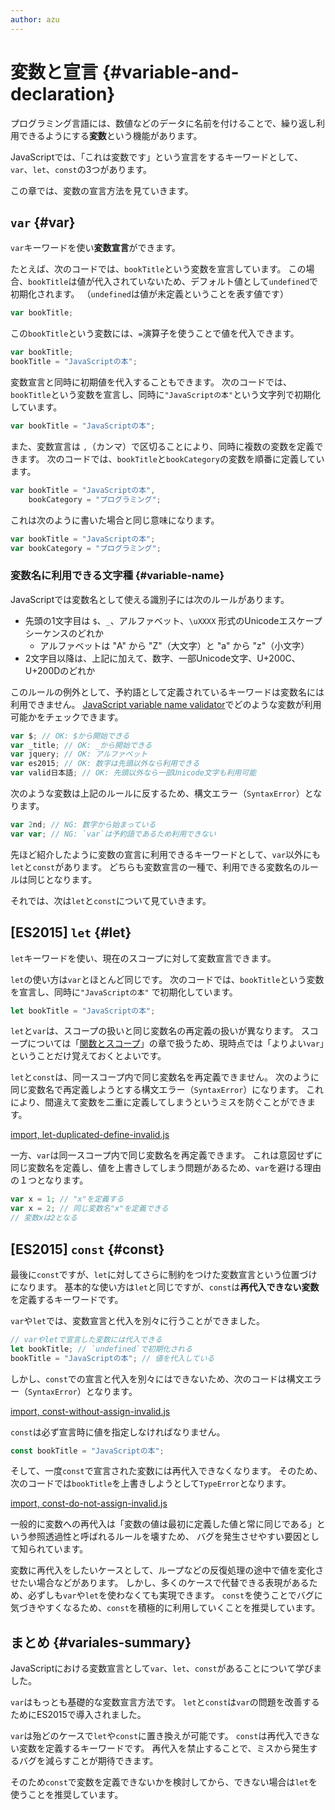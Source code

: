 ```yaml
---
author: azu
---
```


<!-- textlint-disable eslint -->

# 変数と宣言 {#variable-and-declaration}

プログラミング言語には、数値などのデータに名前を付けることで、繰り返し利用できるようにする**変数**という機能があります。

JavaScriptでは、「これは変数です」という宣言をするキーワードとして、
`var`、`let`、`const`の3つがあります。

この章では、変数の宣言方法を見ていきます。

## `var` {#var}

`var`キーワードを使い**変数宣言**ができます。

<!-- 変数名はキャメルケース、日本語はそのまま使える ということを示したい -->

たとえば、次のコードでは、`bookTitle`という変数を宣言しています。
この場合、`bookTitle`は値が代入されていないため、デフォルト値として`undefined`で初期化されます。
（`undefined`は値が未定義ということを表す値です）

```js
var bookTitle;
```

この`bookTitle`という変数には、`=`演算子を使うことで値を代入できます。

```js
var bookTitle;
bookTitle = "JavaScriptの本";
```

変数宣言と同時に初期値を代入することもできます。
次のコードでは、`bookTitle`という変数を宣言し、同時に`"JavaScriptの本"`という文字列で初期化しています。

```js
var bookTitle = "JavaScriptの本";
```

また、変数宣言は `,`（カンマ）で区切ることにより、同時に複数の変数を定義できます。
次のコードでは、`bookTitle`と`bookCategory`の変数を順番に定義しています。

```js
var bookTitle = "JavaScriptの本",
    bookCategory = "プログラミング";
```

これは次のように書いた場合と同じ意味になります。

```js
var bookTitle = "JavaScriptの本";
var bookCategory = "プログラミング";
```

### 変数名に利用できる文字種 {#variable-name}

JavaScriptでは変数名として使える識別子には次のルールがあります。

- 先頭の1文字目は `$`、`_`、アルファベット、`\uXXXX` 形式のUnicodeエスケープシーケンスのどれか
    - アルファベットは "A" から "Z"（大文字）と "a" から "z"（小文字）
- 2文字目以降は、上記に加えて、数字、一部Unicode文字、U+200C、U+200Dのどれか

このルールの例外として、予約語として定義されているキーワードは変数名には利用できません。
[JavaScript variable name validator][]でどのような変数が利用可能かをチェックできます。

```js
var $; // OK: $から開始できる
var _title; // OK: _から開始できる
var jquery; // OK: アルファベット
var es2015; // OK: 数字は先頭以外なら利用できる
var valid日本語; // OK: 先頭以外なら一部Unicode文字も利用可能
```

次のような変数は上記のルールに反するため、構文エラー（`SyntaxError`）となります。

<!-- doctest:disable -->
```js
var 2nd; // NG: 数字から始まっている
var var; // NG: `var`は予約語であるため利用できない
```

先ほど紹介したように変数の宣言に利用できるキーワードとして、`var`以外にも`let`と`const`があります。
どちらも変数宣言の一種で、利用できる変数名のルールは同じとなります。

それでは、次は`let`と`const`について見ていきます。

## [ES2015] `let` {#let}

`let`キーワードを使い、現在のスコープに対して変数宣言できます。

`let`の使い方は`var`とほとんど同じです。
次のコードでは、`bookTitle`という変数を宣言し、同時に`"JavaScriptの本"` で初期化しています。

```js
let bookTitle = "JavaScriptの本";
```

`let`と`var`は、スコープの扱いと同じ変数名の再定義の扱いが異なります。
スコープについては「[関数とスコープ][]」の章で扱うため、現時点では「よりよい`var`」ということだけ覚えておくとよいです。

`let`と`const`は、同一スコープ内で同じ変数名を再定義できません。
次のように同じ変数名で再定義しようとする構文エラー（`SyntaxError`）になります。
これにより、間違えて変数を二重に定義してしまうというミスを防ぐことができます。

[import, let-duplicated-define-invalid.js](src/let-duplicated-define-invalid.js)

一方、`var`は同一スコープ内で同じ変数名を再定義できます。
これは意図せずに同じ変数名を定義し、値を上書きしてしまう問題があるため、`var`を避ける理由の１つとなります。

```js
var x = 1; // "x"を定義する
var x = 2; // 同じ変数名"x"を定義できる
// 変数xは2となる
```

## [ES2015] `const` {#const}

最後に`const`ですが、`let`に対してさらに制約をつけた変数宣言という位置づけになります。
基本的な使い方は`let`と同じですが、`const`は**再代入できない変数**を定義するキーワードです。

`var`や`let`では、変数宣言と代入を別々に行うことができました。

```js
// varやletで宣言した変数には代入できる
let bookTitle; // `undefined`で初期化される
bookTitle = "JavaScriptの本"; // 値を代入している
```

しかし、`const`での宣言と代入を別々にはできないため、次のコードは構文エラー（`SyntaxError`）となります。

[import, const-without-assign-invalid.js](./src/const-without-assign-invalid.js)

`const`は必ず宣言時に値を指定しなければなりません。

```js
const bookTitle = "JavaScriptの本";
```

そして、一度`const`で宣言された変数には再代入できなくなります。
そのため、次のコードでは`bookTitle`を上書きしようとして`TypeError`となります。

[import, const-do-not-assign-invalid.js](src/const-do-not-assign-invalid.js)

一般的に変数への再代入は「変数の値は最初に定義した値と常に同じである」という参照透過性と呼ばれるルールを壊すため、
バグを発生させやすい要因として知られています。

変数に再代入をしたいケースとして、ループなどの反復処理の途中で値を変化させたい場合などがあります。
しかし、多くのケースで代替できる表現があるため、必ずしも`var`や`let`を使わなくても実現できます。
`const`を使うことでバグに気づきやすくなるため、`const`を積極的に利用していくことを推奨しています。

## まとめ {#variales-summary}

JavaScriptにおける変数宣言として`var`、`let`、`const`があることについて学びました。

`var`はもっとも基礎的な変数宣言方法です。
`let`と`const`は`var`の問題を改善するためにES2015で導入されました。

`var`は殆どのケースで`let`や`const`に置き換えが可能です。
`const`は再代入できない変数を定義するキーワードです。
再代入を禁止することで、ミスから発生するバグを減らすことが期待できます。

そのため`const`で変数を定義できないかを検討してから、できない場合は`let`を使うことを推奨しています。

<!-- textlint-enable eslint -->

[関数とスコープ]: ../function-scope/README.md
[JavaScript variable name validator]: https://mothereff.in/js-variables  "JavaScript variable name validator"
